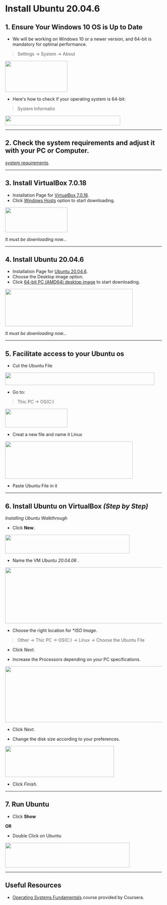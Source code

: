 # **Install Ubuntu 20.04.6**

## **1. Ensure Your Windows 10 OS is Up to Date**

- We will be working on Windows 10 or a newer version, and 64-bit is mandatory for optimal performance.
 > Settings -> System -> About
<img src="https://github.com/alanoudmk/Install-ROS-Noetic-on-WSL/assets/127528672/486e095d-68b7-4ca9-af96-f375bcaf0d60" width="200" height="100">


- Here's how to check if your operating system is 64-bit:
 > System Informatio
<img src="https://github.com/alanoudmk/Install-Ubuntu-20.04.6/assets/127528672/928547ac-96b3-466b-81a1-543bdc76b960" width="370" height="31">





***



## **2. Check the system requirements and adjust it with your PC or Computer.**
[system requirements](https://help.ubuntu.com/community/Installation/SystemRequirements).



***


## **3. Install VirtualBox 7.0.18**
- Installation Page for [VirtualBox 7.0.18](https://www.virtualbox.org/wiki/Downloads).
- Click [Windows Hosts](https://download.virtualbox.org/virtualbox/7.0.18/VirtualBox-7.0.18-162988-Win.exe) option to start downloading.

 <img src="https://github.com/alanoudmk/Install-Ubuntu-20.04.6/assets/127528672/0235552a-5dc1-4d6d-ae9c-8dabb8ce7585" width="200" height="80">

   _It must be downloading now..._




***


## **4. Install Ubuntu 20.04.6**
- Installation Page for [Ubuntu 20.04.6](https://www.releases.ubuntu.com/focal/).
- Choose the Desktop image option.
- Click [64-bit PC (AMD64) desktop image](https://www.releases.ubuntu.com/focal/ubuntu-20.04.6-desktop-amd64.iso) to start downloading.

 <img src="https://github.com/alanoudmk/Install-Ubuntu-20.04.6/assets/127528672/8de7bb31-6a34-4d3a-a864-f4815d68c237" width="410" height="120">

   _It must be downloading now..._

   
***


## **5. Facilitate access to your Ubuntu os**
- Cut the Ubuntu File

<img src="https://github.com/alanoudmk/Install-Ubuntu-20.04.6/assets/127528672/f127ea3a-b28d-4152-9333-444bfb0b6b8c" width="480" height="40">

- Go to:
> Thic PC  ->  OS(C:)
<img src="https://github.com/alanoudmk/Install-Ubuntu-20.04.6/assets/127528672/8e157a7a-2bdb-4bb9-9af5-1c0bfbca777d" width="200" height="60">

- Creat a new file and name it Linux 

<img src="https://github.com/alanoudmk/Install-Ubuntu-20.04.6/assets/127528672/52b166ba-b644-455c-be15-9d797d191688" width="410" height="120">


- Paste Ubuntu File in it


   
***


## **6. Install Ubuntu on VirtualBox _(Step by Step)_**
_Installing Ubuntu Walkthrough_

- Click **New**.
  
<img src="https://github.com/alanoudmk/Install-Ubuntu-20.04.6/assets/127528672/3427b0e8-6d92-41a4-aacc-84fcbbd66dbd" width="400" height="60">

- Name the VM _Ubuntu 20.04.06_ .

<img src="https://github.com/alanoudmk/Install-Ubuntu-20.04.6/assets/127528672/c7b351d9-01b9-4f89-ba9e-1e1a19c0a91b" width="510" height="180">

- Choose the right location for **ISO Image*.

> Other -> Thic PC  ->  OS(C:) -> Linux -> Choose the Ubuntu File
  


- Click _Next_.

- Increase the Processors depending on your PC specifications.
<img src="https://github.com/alanoudmk/Install-Ubuntu-20.04.6/assets/127528672/75e7bb36-8e19-402d-80ca-563334a01ba5" width="510" height="180">


- Click _Next_.

- Change the disk size according to your preferences.
<img src="https://github.com/alanoudmk/Install-Ubuntu-20.04.6/assets/127528672/def6067a-2932-4a6f-8eb2-8f04e3e3d24a" width="350" height="100">


- Click _Finish_.


***


## **7. Run Ubuntu**
- Click **Show**
  
**OR**

- Double Click on Ubuntu

<img src="https://github.com/alanoudmk/Install-Ubuntu-20.04.6/assets/127528672/484c501f-43a0-4066-aee1-7656e8a64cda" width="400" height="80">



***



## **Useful Resources**

- [Operating Systems Fundamentals](https://www.coursera.org/learn/akamai-operating-systems/home/info) course provided by Coursera.

